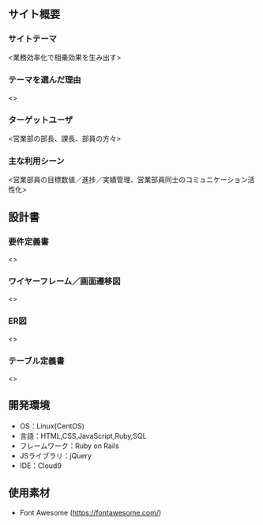 # <achievers>

## サイト概要
### サイトテーマ
<業務効率化で相乗効果を生み出す>

### テーマを選んだ理由
<>

### ターゲットユーザ
<営業部の部長、課長、部員の方々>

### 主な利用シーン
<営業部員の目標数値／進捗／実績管理、営業部員同士のコミュニケーション活性化>

## 設計書

### 要件定義書
<>

### ワイヤーフレーム／画面遷移図
<>

### ER図
<>

### テーブル定義書
<>

## 開発環境
- OS：Linux(CentOS)
- 言語：HTML,CSS,JavaScript,Ruby,SQL
- フレームワーク：Ruby on Rails
- JSライブラリ：jQuery
- IDE：Cloud9

## 使用素材
- Font Awesome (https://fontawesome.com/)